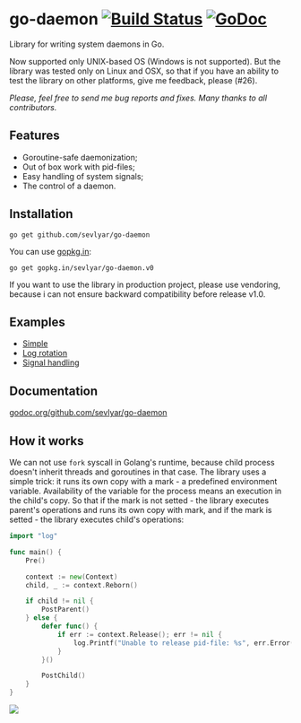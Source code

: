 # go-daemon [![Build Status](https://travis-ci.org/sevlyar/go-daemon.svg?branch=master)](https://travis-ci.org/sevlyar/go-daemon) [![GoDoc](https://godoc.org/github.com/sevlyar/go-daemon?status.svg)](https://godoc.org/github.com/sevlyar/go-daemon)

Library for writing system daemons in Go.

Now supported only UNIX-based OS (Windows is not supported). But the library was tested only on Linux
and OSX, so that if you have an ability to test the library on other platforms, give me feedback, please (#26).

*Please, feel free to send me bug reports and fixes. Many thanks to all contributors.*

## Features

* Goroutine-safe daemonization;
* Out of box work with pid-files;
* Easy handling of system signals;
* The control of a daemon.

## Installation

	go get github.com/sevlyar/go-daemon

You can use [gopkg.in](http://labix.org/gopkg.in):

	go get gopkg.in/sevlyar/go-daemon.v0

If you want to use the library in production project, please use vendoring,
because i can not ensure backward compatibility before release v1.0.

## Examples

* [Simple](examples/cmd/gd-simple/)
* [Log rotation](examples/cmd/gd-log-rotation/)
* [Signal handling](examples/cmd/gd-signal-handling/)

## Documentation

[godoc.org/github.com/sevlyar/go-daemon](https://godoc.org/github.com/sevlyar/go-daemon)

## How it works

We can not use `fork` syscall in Golang's runtime, because child process doesn't inherit
threads and goroutines in that case. The library uses a simple trick: it runs its own copy with
a mark - a predefined environment variable. Availability of the variable for the process means
an execution in the child's copy. So that if the mark is not setted - the library executes
parent's operations and runs its own copy with mark, and if the mark is setted - the library
executes child's operations:

```go
import "log"

func main() {
	Pre()

	context := new(Context)
	child, _ := context.Reborn()

	if child != nil {
		PostParent()
	} else {
		defer func() {
			if err := context.Release(); err != nil {
				log.Printf("Unable to release pid-file: %s", err.Error())
			}
		}()

		PostChild()
	}
}
```

![](img/idea.png)
